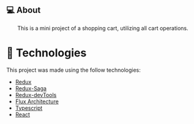 ## :computer: About

<p align="center"> 
 This is a mini project of a shopping cart, utilizing all cart operations.
</p>


# :rocket: Technologies
This project was made using the follow technologies:

* [Redux](https://redux.js.org/)
* [Redux-Saga](https://redux-saga.js.org/)
* [Redux-devTools](https://github.com/zalmoxisus/redux-devtools-extension#installation)
* [Flux Architecture](https://facebook.github.io/flux/)
* [Typescript](https://www.typescriptlang.org/)
* [React](https://reactjs.org/)
